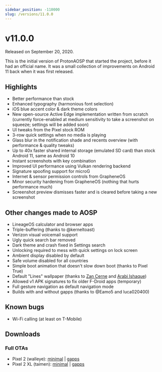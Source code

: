 ```yaml
---
sidebar_position: -110000
slug: /versions/11.0.0
---
```


# v11.0.0

Released on September 20, 2020.

This is the initial version of ProtonAOSP that started the project, before it had an official name. It was a small collection of improvements on Android 11 back when it was first released.

## Highlights

- Better performance than stock
- Enhanced typography (harmonious font selection)
- iOS blue accent color & dark theme colors
- New open-source Active Edge implementation written from scratch (currently force-enabled at medium sensitivity to take a screenshot on squeeze; settings will be added soon)
- UI tweaks from the Pixel stock ROM
- 3-row quick settings when no media is playing
- Glass blur in the notification shade and recents overview (with performance & quality tweaks)
- Up to 40x faster shared internal storage (emulated SD card) than stock Android 11, same as Android 10
- Instant screenshots with key combination
- Improved UI performance using Vulkan rendering backend
- Signature spoofing support for microG
- Internet & sensor permission controls from GrapheneOS
- Minor security hardening from GrapheneOS (nothing that hurts performance much)
- Screenshot preview dismisses faster and is cleared before taking a new screenshot

## Other changes made to AOSP

- LineageOS calculator and browser apps
- Triple-buffering (thanks to @kerneltoast)
- Verizon visual voicemail support
- Ugly quick search bar removed
- Dark theme and crash fixed in Settings search
- Unlocking required to mess with quick settings on lock screen
- Ambient display disabled by default
- Safe volume disabled for all countries
- Simple boot animation that doesn't slow down boot (thanks to Pixel True)
- Default "Lines" wallpaper (thanks to [Zan Cerne](https://zheanoblog.eu/line-wallpapers/) and [Arabi Ishaque](https://twitter.com/arabiishaque))
- Allowed v1 APK signatures to fix older F-Droid apps (temporary)
- Full gesture navigation as default navigation mode
- Builds with and without gapps (thanks to @Eamo5 and luca020400)

## Known bugs

- Wi-Fi calling (at least on T-Mobile)

## Downloads

### Full OTAs

- Pixel 2 (walleye): [minimal](https://github.com/ProtonAOSP/android_device_google_wahoo/releases/download/v11.0.0/proton-aosp_walleye_11.0.0.zip) | [gapps](https://github.com/ProtonAOSP/android_device_google_wahoo/releases/download/v11.0.0/proton-aosp_walleye_11.0.0-gapps.zip)
- Pixel 2 XL (taimen): [minimal](https://github.com/ProtonAOSP/android_device_google_wahoo/releases/download/v11.0.0/proton-aosp_taimen_11.0.0.zip) | [gapps](https://github.com/ProtonAOSP/android_device_google_wahoo/releases/download/v11.0.0/proton-aosp_taimen_11.0.0-gapps.zip)

